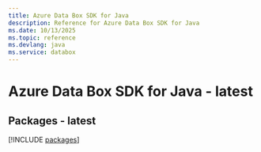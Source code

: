 ```yaml
---
title: Azure Data Box SDK for Java
description: Reference for Azure Data Box SDK for Java
ms.date: 10/13/2025
ms.topic: reference
ms.devlang: java
ms.service: databox
---
```

# Azure Data Box SDK for Java - latest
## Packages - latest
[!INCLUDE [packages](data-box-index.md)]